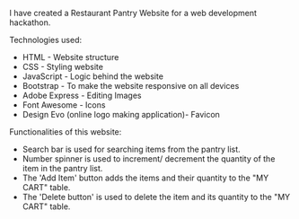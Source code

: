 I have created a Restaurant Pantry Website for a web development hackathon.

Technologies used:
- HTML - Website structure
- CSS - Styling website
- JavaScript - Logic behind the website
- Bootstrap - To make the website responsive on all devices
- Adobe Express - Editing Images
- Font Awesome - Icons
- Design Evo (online logo making application)- Favicon 

Functionalities of this website:
- Search bar is used for searching items from the pantry list.
- Number spinner is used to increment/ decrement the quantity of the item in the pantry list.
- The 'Add Item' button adds the items and their quantity to the "MY CART" table.
- The 'Delete button' is used to delete the item and its quantity to the "MY CART" table.
